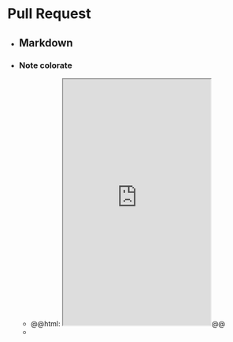 # Pull Request
- ## Markdown
- ### Note colorate
	- @@html: <iframe src="https://github.com/orgs/community/discussions/16925#discussion-4085374-permalink" height=500></iframe>@@
	-